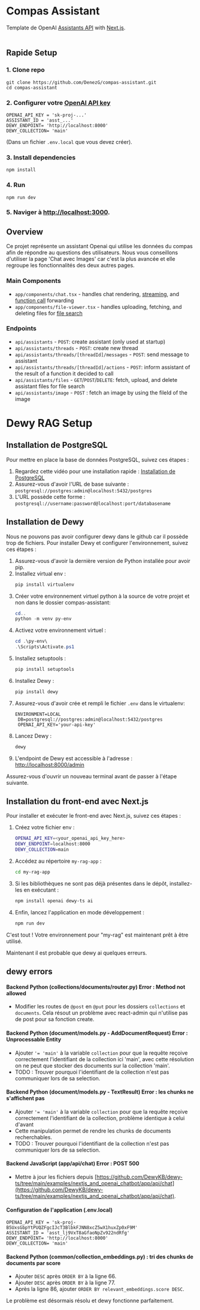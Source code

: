 # Compas Assistant
Template de OpenAI [Assistants API](https://platform.openai.com/docs/assistants/overview) with [Next.js](https://nextjs.org/docs).
<br/>
<br/>


## Rapide Setup

### 1. Clone repo
```shell
git clone https://github.com/DenezG/compas-assistant.git
cd compas-assistant
```

### 2. Configurer votre [OpenAI API key](https://platform.openai.com/api-keys)
```shell
OPENAI_API_KEY = 'sk-proj-...'
ASSISTANT_ID = 'asst_...'
DEWY_ENDPOINT= 'http://localhost:8000'
DEWY_COLLECTION= 'main'
```
(Dans un fichier `.env.local` que vous devez créer).

### 3. Install dependencies
```shell
npm install
```

### 4. Run
```shell
npm run dev
```

### 5. Naviger à [http://localhost:3000](http://localhost:3000).

## Overview

Ce projet représente un assistant Openai qui utilise les données du compas afin de répondre au questions des utilisateurs.
Nous vous conseillons d'utiliser la page 'Chat avec Images' car c'est la plus avancée et elle regroupe les fonctionnalités des deux autres pages.


### Main Components

- `app/components/chat.tsx` - handles chat rendering, [streaming](https://platform.openai.com/docs/assistants/overview?context=with-streaming), and [function call](https://platform.openai.com/docs/assistants/tools/function-calling/quickstart?context=streaming&lang=node.js) forwarding
- `app/components/file-viewer.tsx` - handles uploading, fetching, and deleting files for [file search](https://platform.openai.com/docs/assistants/tools/file-search)

### Endpoints

- `api/assistants` - `POST`: create assistant (only used at startup)
- `api/assistants/threads` - `POST`: create new thread
- `api/assistants/threads/[threadId]/messages` - `POST`: send message to assistant
- `api/assistants/threads/[threadId]/actions` - `POST`: inform assistant of the result of a function it decided to call
- `api/assistants/files` - `GET`/`POST`/`DELETE`: fetch, upload, and delete assistant files for file search
- `api/assistants/image` - `POST` : fetch an image by using the fileId of the image


# Dewy RAG Setup


## Installation de PostgreSQL

Pour mettre en place la base de données PostgreSQL, suivez ces étapes :

1. Regardez cette vidéo pour une installation rapide : [Installation de PostgreSQL](https://www.youtube.com/watch?v=KuQUNHCeKCk)
2. Assurez-vous d'avoir l'URL de base suivante : `postgresql://postgres:admin@localhost:5432/postgres`
3. L'URL possède cette forme : `postgresql://username:password@localhost:port/databasename`

## Installation de Dewy

Nous ne pouvons pas avoir configurer dewy dans le github car il possède trop de fichiers.
Pour installer Dewy et configurer l'environnement, suivez ces étapes :

1. Assurez-vous d'avoir la dernière version de Python installée pour avoir pip.
2. Installez virtual env :
    ```powershell
    pip install virtualenv
    ```
3. Créer votre environnement virtuel python à la source de votre projet et non dans le dossier compas-assistant:
   ```powershell
   cd..
   python -m venv py-env
   ```
4. Activez votre environnement virtuel :
    ```powershell
    cd .\py-env\
    .\Scripts\Activate.ps1
    ```
5. Installez setuptools :
    ```bash
    pip install setuptools
    ```
6. Installez Dewy :
    ```bash
    pip install dewy
    ```
7. Assurez-vous d'avoir crée et rempli le fichier `.env` dans le virtualenv:
   ```env
   ENVIRONMENT=LOCAL
    DB=postgresql://postgres:admin@localhost:5432/postgres
    OPENAI_API_KEY='your-api-key'
   ```
8. Lancez Dewy :
    ```bash
    dewy
    ```
9. L'endpoint de Dewy est accessible à l'adresse : [http://localhost:8000/admin](http://localhost:8000/admin)

Assurez-vous d'ouvrir un nouveau terminal avant de passer à l'étape suivante.

## Installation du front-end avec Next.js

Pour installer et exécuter le front-end avec Next.js, suivez ces étapes :

1. Créez votre fichier env :    
    ```bash
    OPENAI_API_KEY=<your_openai_api_key_here>
    DEWY_ENDPOINT=localhost:8000
    DEWY_COLLECTION=main
    ```
2. Accédez au répertoire `my-rag-app` :
    ```bash
    cd my-rag-app
    ```
3. Si les bibliothèques ne sont pas déjà présentes dans le dépôt, installez-les en exécutant :
    ```bash
    npm install openai dewy-ts ai
    ```
4. Enfin, lancez l'application en mode développement :
    ```bash
    npm run dev
    ```

C'est tout ! Votre environnement pour "my-rag" est maintenant prêt à être utilisé.

Maintenant il est probable que dewy ai quelques erreurs.

## dewy errors

#### Backend Python (collections/documents/router.py) Error : Method not allowed 
- Modifier les routes de `@post` en `@put` pour les dossiers `collections` et `documents`. Cela résout un problème avec react-admin qui n'utilise pas de post pour sa fonction create.
  
#### Backend Python (document/models.py - AddDocumentRequest) Error : Unprocessable Entity
- Ajouter `'= 'main'` à la variable `collection` pour que la requête reçoive correctement l'identifiant de la collection ici 'main', avec cette résolution on ne peut que stocker des documents sur la collection 'main'.
- TODO : Trouver pourquoi l'identifiant de la collection n'est pas communiquer lors de sa selection.

#### Backend Python (document/models.py - TextResult) Error : les chunks ne s'affichent pas
- Ajouter `'= 'main'` à la variable `collection` pour que la requête reçoive correctement l'identifiant de la collection, problème identique à celui d'avant
- Cette manipulation permet de rendre les chunks de documents recherchables.
- TODO : Trouver pourquoi l'identifiant de la collection n'est pas communiquer lors de sa selection.

#### Backend JavaScript (app/api/chat) Error : POST 500
- Mettre à jour les fichiers depuis [https://github.com/DewyKB/dewy-ts/tree/main/examples/nextjs_and_openai_chatbot/app/api/chat](https://github.com/DewyKB/dewy-ts/tree/main/examples/nextjs_and_openai_chatbot/app/api/chat).

#### Configuration de l'application (.env.local)
```env
OPENAI_API_KEY = 'sk-proj-B5UxsGbpYtPUQZFgcIJcT3BlbkFJNN8xcZ5wX1huxZp0xF9M'
ASSISTANT_ID = 'asst_lj9VxT8aGfaoNpZv922ndRfg'
DEWY_ENDPOINT= 'http://localhost:8000'
DEWY_COLLECTION= 'main'
```

#### Backend Python (common/collection_embeddings.py) : tri des chunks de documents par score
  - Ajouter `DESC` après `ORDER BY` à la ligne 66.
  - Ajouter `DESC` après `ORDER BY` à la ligne 77.
  - Après la ligne 86, ajouter `ORDER BY relevant_embeddings.score DESC`.

Le problème est désormais résolu et dewy fonctionne parfaitement.

